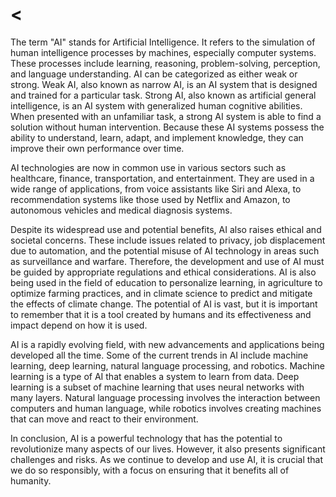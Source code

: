 # &lt;

The term "AI" stands for Artificial Intelligence. It refers to the simulation of human intelligence processes by machines, especially computer systems. These processes include learning, reasoning, problem-solving, perception, and language understanding. AI can be categorized as either weak or strong. Weak AI, also known as narrow AI, is an AI system that is designed and trained for a particular task. Strong AI, also known as artificial general intelligence, is an AI system with generalized human cognitive abilities. When presented with an unfamiliar task, a strong AI system is able to find a solution without human intervention. Because these AI systems possess the ability to understand, learn, adapt, and implement knowledge, they can improve their own performance over time. 

AI technologies are now in common use in various sectors such as healthcare, finance, transportation, and entertainment. They are used in a wide range of applications, from voice assistants like Siri and Alexa, to recommendation systems like those used by Netflix and Amazon, to autonomous vehicles and medical diagnosis systems. 

Despite its widespread use and potential benefits, AI also raises ethical and societal concerns. These include issues related to privacy, job displacement due to automation, and the potential misuse of AI technology in areas such as surveillance and warfare. Therefore, the development and use of AI must be guided by appropriate regulations and ethical considerations. AI is also being used in the field of education to personalize learning, in agriculture to optimize farming practices, and in climate science to predict and mitigate the effects of climate change. The potential of AI is vast, but it is important to remember that it is a tool created by humans and its effectiveness and impact depend on how it is used.

AI is a rapidly evolving field, with new advancements and applications being developed all the time. Some of the current trends in AI include machine learning, deep learning, natural language processing, and robotics. Machine learning is a type of AI that enables a system to learn from data. Deep learning is a subset of machine learning that uses neural networks with many layers. Natural language processing involves the interaction between computers and human language, while robotics involves creating machines that can move and react to their environment.

In conclusion, AI is a powerful technology that has the potential to revolutionize many aspects of our lives. However, it also presents significant challenges and risks. As we continue to develop and use AI, it is crucial that we do so responsibly, with a focus on ensuring that it benefits all of humanity.